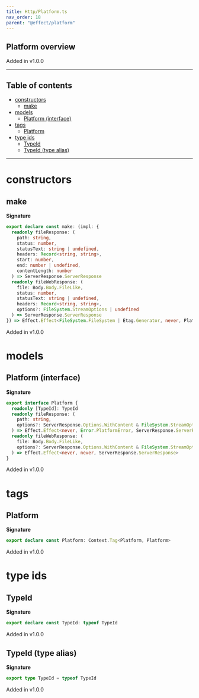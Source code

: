 ```yaml
---
title: Http/Platform.ts
nav_order: 18
parent: "@effect/platform"
---
```


## Platform overview

Added in v1.0.0

---

<h2 class="text-delta">Table of contents</h2>

- [constructors](#constructors)
  - [make](#make)
- [models](#models)
  - [Platform (interface)](#platform-interface)
- [tags](#tags)
  - [Platform](#platform)
- [type ids](#type-ids)
  - [TypeId](#typeid)
  - [TypeId (type alias)](#typeid-type-alias)

---

# constructors

## make

**Signature**

```ts
export declare const make: (impl: {
  readonly fileResponse: (
    path: string,
    status: number,
    statusText: string | undefined,
    headers: Record<string, string>,
    start: number,
    end: number | undefined,
    contentLength: number
  ) => ServerResponse.ServerResponse
  readonly fileWebResponse: (
    file: Body.Body.FileLike,
    status: number,
    statusText: string | undefined,
    headers: Record<string, string>,
    options?: FileSystem.StreamOptions | undefined
  ) => ServerResponse.ServerResponse
}) => Effect.Effect<FileSystem.FileSystem | Etag.Generator, never, Platform>
```

Added in v1.0.0

# models

## Platform (interface)

**Signature**

```ts
export interface Platform {
  readonly [TypeId]: TypeId
  readonly fileResponse: (
    path: string,
    options?: ServerResponse.Options.WithContent & FileSystem.StreamOptions
  ) => Effect.Effect<never, Error.PlatformError, ServerResponse.ServerResponse>
  readonly fileWebResponse: (
    file: Body.Body.FileLike,
    options?: ServerResponse.Options.WithContent & FileSystem.StreamOptions
  ) => Effect.Effect<never, never, ServerResponse.ServerResponse>
}
```

Added in v1.0.0

# tags

## Platform

**Signature**

```ts
export declare const Platform: Context.Tag<Platform, Platform>
```

Added in v1.0.0

# type ids

## TypeId

**Signature**

```ts
export declare const TypeId: typeof TypeId
```

Added in v1.0.0

## TypeId (type alias)

**Signature**

```ts
export type TypeId = typeof TypeId
```

Added in v1.0.0
